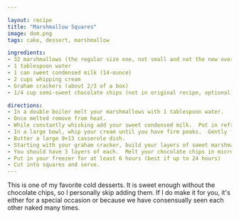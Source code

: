 ```yaml
---

layout: recipe
title: "Marshmallow Squares"
image: dom.png
tags: cake, dessert, marshmallow

ingredients:
- 32 marshmallows (the regular size one, not small and not the new oversized)
- 1 tablespoon water
- 1 can sweet condensed milk (14-ounce)
- 2 cups whipping cream
- Graham crackers (about 2/3 of a box)
- 1/4 cup semi-sweet chocolate chips (not in original recipe, optional)

directions:
- In a double boiler melt your marshmallows with 1 tablespoon water.
- Once melted remove from heat.  
- While constantly whisking add your sweet condensed milk.  Put in refrigerator for 1 hour.
- In a large bowl, whip your cream until you have firm peaks.  Gently fold your whipped cream into your cooled marshmallow mixture.  A rubber spatula seems to work best.
- Butter a large 9×13 casserole dish.  
- Starting with your graham cracker, build your layers of sweet marshmallow cream and graham crackers, ending with your marshmallow cream.
- You should have 3 layers of each.  Melt your chocolate chips in microwave for 20-30 seconds and drizzle over the last layer of marshmallow cream, using a knife run through the chocolate to spread and mix with cream.
- Put in your freezer for at least 6 hours (best if up to 24 hours)
- Cut into squares and serve.
---
```


This is one of my favorite cold desserts. It is sweet enough without the chocolate chips,
so I personally skip adding them. If I do make it for you, it's either for a special 
occasion or because we have consensually seen each other naked many times.